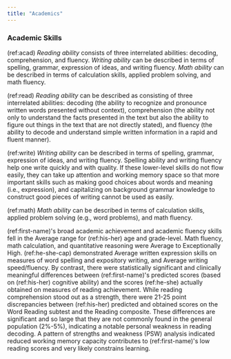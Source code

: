 ```yaml
---
title: "Academics"
---
```


### Academic Skills

(ref:acad) *Reading ability* consists of three interrelated abilities: decoding,
comprehension, and fluency. *Writing ability* can be described in terms of
spelling, grammar, expression of ideas, and writing fluency. *Math ability* can
be described in terms of calculation skills, applied problem solving, and math
fluency.

(ref:read) *Reading ability* can be described as consisting of three
interrelated abilities: decoding (the ability to recognize and pronounce written
words presented without context), comprehension (the ability not only to
understand the facts presented in the text but also the ability to figure out
things in the text that are not directly stated), and fluency (the ability to
decode and understand simple written information in a rapid and fluent manner).

(ref:write) *Writing ability* can be described in terms of spelling, grammar,
expression of ideas, and writing fluency. Spelling ability and writing fluency
help one write quickly and with quality. If these lower-level skills do not flow
easily, they can take up attention and working memory space so that more
important skills such as making good choices about words and meaning (i.e.,
expression), and capitalizing on background grammar knowledge to construct good
pieces of writing cannot be used as easily.

(ref:math) *Math ability* can be described in terms of calculation skills,
applied problem solving (e.g., word problems), and math fluency.

(ref:first-name)'s broad academic achievement and academic fluency skills fell
in the Average range for (ref:his-her) age and grade-level. Math fluency, math
calculation, and quantitative reasoning were Average to Exceptionally High.
(ref:he-she-cap) demonstrated Average written expression skills on measures of
word spelling and expository writing, and Average writing speed/fluency. By
contrast, there were statistically significant and clinically meaningful
differences between (ref:first-name)'s predicted scores (based on (ref:his-her)
cognitive ability) and the scores (ref:he-she) actually obtained on measures of
reading achievement. While reading comprehension stood out as a strength, there
were 21-25 point discrepancies between (ref:his-her) predicted and obtained
scores on the Word Reading subtest and the Reading composite. These differences
are significant and so large that they are not commonly found in the general
population (2%-5%), indicating a notable personal weakness in reading decoding.
A pattern of strengths and weakness (PSW) analysis indicated reduced working
memory capacity contributes to (ref:first-name)'s low reading scores and very
likely constrains learning.
